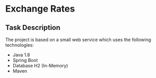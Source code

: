 # Exchange Rates

## Task Description
The project is based on a small web service which uses the following technologies:

* Java 1.8
* Spring Boot
* Database H2 (In-Memory)
* Maven
